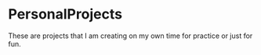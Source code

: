 # PersonalProjects
These are projects that I am creating on my own time for practice or just for fun.
